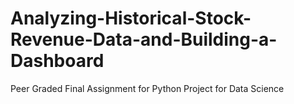 # Analyzing-Historical-Stock-Revenue-Data-and-Building-a-Dashboard
Peer Graded Final Assignment for Python Project for Data Science
